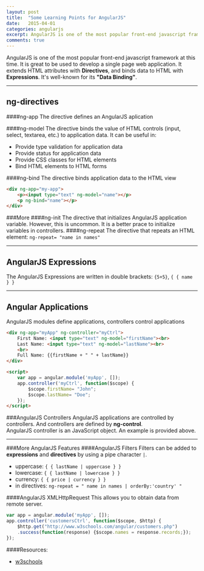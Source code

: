 ```yaml
---
layout: post
title:  "Some Learning Points for AngularJS"
date:   2015-04-01  
categories: angularjs
excerpt: AngularJS is one of the most popular front-end javascript framework at this time. It is great to be used to develop a single page web application.
comments: true
---
```


AngularJS is one of the most popular front-end javascript framework at this time. It is great to be used to develop a single page web application. It extends HTML attributes with **Directives**, and binds data to HTML with **Expressions**. It's well-known for its **"Data Binding"**.  

----

## ng-directives

####ng-app
The directive defines an AngularJS aplication

####ng-model
The directive binds the value of HTML controls (input, select, textarea, etc.) to application data. It can be useful in:  

* Provide type validation for application data
* Provide status for application data
* Provide CSS classes for HTML elements
* Bind HTML elements to HTML forms

####ng-bind
The directive binds application data to the HTML view

```html
<div ng-app="my-app">
	<p><input type="text" ng-model="name"></p>
	<p ng-bind="name"></p>
</div>
```

###More
####ng-init
The directive that initializes AngularJS application variable. However, this is uncommon. It is a better prace to initialize variables in controllers.
####ng-repeat
The directive that repeats an HTML element: `ng-repeat= "name in names"`

--------

## AngularJS Expressions

The AngularJS Expressions are written in double brackets: `{5+5}`, ` { { name } } `

----

## Angular Applications

AngularJS modules define applications, controllers control applications   

```html
<div ng-app="myApp" ng-controller="myCtrl">
	First Name: <input type="text" ng-model="firstName"><br>
	Last Name: <input type="text" ng-model="lastName"><br>
	<br>
	Full Name: {{firstName + " " + lastName}}
</div>

<script>
	var app = angular.module('myApp', []);
	app.controller('myCtrl', function($scope) {
	    $scope.firstName= "John";
	    $scope.lastName= "Doe";
	});
</script>
```

###AngularJS Controllers
AngularJS applications are controlled by controllers. And controllers are defined by **ng-control**.  
AngularJS controller is an JavaScript object. An example is provided above.

----

###More AngularJS Features
####AngularJS Filters
Filters can be added to **expressions** and **directives** by using a pipe character `|`.  

* uppercase:  ` { { lastName | uppercase } } `
* lowercase:  ` { { lastName | lowercase } } `
* currency:  ` { { price | currency } } `
* in directives: `ng-repeat = " name in names | orderBy:'country' " `

####AngularJS XMLHttpRequest
This allows you to obtain data from remote server.

```javascript
var app = angular.module('myApp', []);
app.controller('customersCtrl', function($scope, $http) {
	$http.get("http://www.w3schools.com/angular/customers.php")
	.success(function(response) {$scope.names = response.records;});
});
```


####Resources:
* [w3schools](http://www.w3schools.com/angular/angular_directives.asp)
